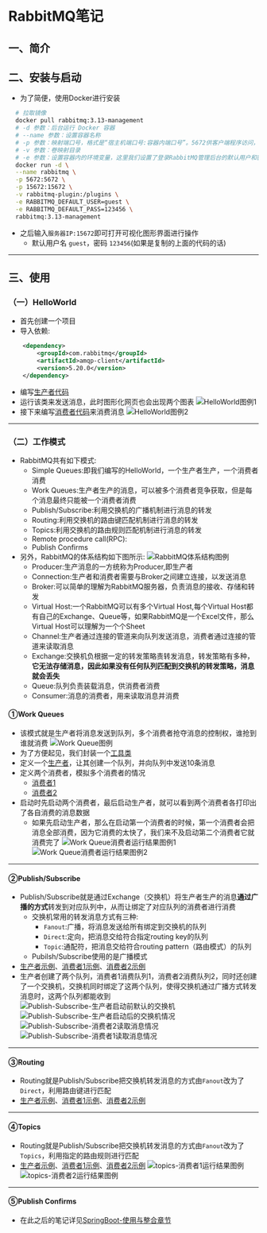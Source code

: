 # RabbitMQ笔记

## 一、简介

## 二、安装与启动

+ 为了简便，使用Docker进行安装

~~~sh
  # 拉取镜像
  docker pull rabbitmq:3.13-management
  # -d 参数：后台运行 Docker 容器
  # --name 参数：设置容器名称
  # -p 参数：映射端口号，格式是“宿主机端口号:容器内端口号”。5672供客户端程序访问，15672供后台管理界面访问
  # -v 参数：卷映射目录
  # -e 参数：设置容器内的环境变量，这里我们设置了登录RabbitMQ管理后台的默认用户和密码
  docker run -d \
  --name rabbitmq \
  -p 5672:5672 \
  -p 15672:15672 \
  -v rabbitmq-plugin:/plugins \
  -e RABBITMQ_DEFAULT_USER=guest \
  -e RABBITMQ_DEFAULT_PASS=123456 \
  rabbitmq:3.13-management

~~~

+ 之后输入`服务器IP:15672`即可打开可视化图形界面进行操作
  + 默认用户名 `guest`，密码 `123456`(如果是复制的上面的代码的话)

---

## 三、使用

### （一）HelloWorld

+ 首先创建一个项目
+ 导入依赖:

~~~xml
    <dependency>
        <groupId>com.rabbitmq</groupId>
        <artifactId>amqp-client</artifactId>
        <version>5.20.0</version>
    </dependency>
~~~

+ 编写[生产者代码](../../源码/SpringBoot/SpringBoot-RabbitMQ/src/main/java/com/example/boot/simple_queue/Producer.java)
+ 运行该类来发送消息，此时图形化网页也会出现两个图表
![HelloWorld图例1](../../文件/图片/RabbitMQ图片/HelloWorld图例1.png)
+ 接下来编写[消费者代码](../../源码/SpringBoot/SpringBoot-RabbitMQ/src/main/java/com/example/boot/simple_queue/Consumer.java)来消费消息
![HelloWorld图例2](../../文件/图片/RabbitMQ图片/HelloWorld图例2.png)

---

### （二）工作模式

+ RabbitMQ共有如下模式:
  + Simple Queues:即我们编写的HelloWorld，一个生产者生产，一个消费者消费
  + Work Queues:生产者生产的消息，可以被多个消费者竞争获取，但是每个消息最终只能被一个消费者消费
  + Publish/Subscribe:利用交换机的广播机制进行消息的转发
  + Routing:利用交换机的路由键匹配机制进行消息的转发
  + Topics:利用交换机的路由规则匹配机制进行消息的转发
  + Remote procedure call(RPC):
  + Publish Confirms
+ 另外，RabbitMQ的体系结构如下图所示:
![RabbitMQ体系结构图例](../../文件/图片/RabbitMQ图片/RabbitMQ体系结构图例.png)
  + Producer:生产消息的一方统称为Producer,即生产者
  + Connection:生产者和消费者需要与Broker之间建立连接，以发送消息
  + Broker:可以简单的理解为RabbitMQ服务器，负责消息的接收、存储和转发
  + Virtual Host:一个RabbitMQ可以有多个Virtual Host,每个Virtual Host都有自己的Exchange、Queue等，如果RabbitMQ是一个Excel文件，那么Virtual Host可以理解为一个个Sheet
  + Channel:生产者通过连接的管道来向队列发送消息，消费者通过连接的管道来读取消息
  + Exchange:交换机负根据一定的转发策略责转发消息，转发策略有多种，**它无法存储消息，因此如果没有任何队列匹配到交换机的转发策略，消息就会丢失**
  + Queue:队列负责装载消息，供消费者消费
  + Consumer:消息的消费者，用来读取消息并消费

#### ①Work Queues

+ 该模式就是生产者将消息发送到队列，多个消费者抢夺消息的控制权，谁抢到谁就消费
![Work Queue图例](../../文件/图片/RabbitMQ图片/Work%20Queue图例.png)
+ 为了方便起见，我们封装一个[工具类](../../源码/SpringBoot/SpringBoot-RabbitMQ/src/main/java/com/example/boot/utils/ConnectionUtil.java)
+ 定义一个[生产者](../../源码/SpringBoot/SpringBoot-RabbitMQ/src/main/java/com/example/boot/work_queue/Producer.java)，让其创建一个队列，并向队列中发送10条消息
+ 定义两个消费者，模拟多个消费者的情况
  + [消费者1](../../源码/SpringBoot/SpringBoot-RabbitMQ/src/main/java/com/example/boot/work_queue/Consumer1.java)
  + [消费者2](../../源码/SpringBoot/SpringBoot-RabbitMQ/src/main/java/com/example/boot/work_queue/Consumer2.java)
+ 启动时先启动两个消费者，最后启动生产者，就可以看到两个消费者各打印出了各自消费的消息数据
  + 如果先启动生产者，那么在启动第一个消费者的时候，第一个消费者会把消息全部消费，因为它消费的太快了，我们来不及启动第二个消费者它就消费完了
![Work Queue消费者运行结果图例1](../../文件/图片/RabbitMQ图片/Work%20Queue消费者运行结果图例1.png)
![Work Queue消费者运行结果图例2](../../文件/图片/RabbitMQ图片/Work%20Queue消费者运行结果图例2.png)

---

#### ②Publish/Subscribe

+ Publish/Subscribe就是通过Exchange（交换机）将生产者生产的消息**通过广播的方式**转发到对应队列中，从而让绑定了对应队列的消费者进行消费
  + 交换机常用的转发消息方式有三种:
    + `Fanout`:广播，将消息发送给所有绑定到交换机的队列
    + `Direct`:定向，把消息交给符合指定routing key的队列
    + `Topic`:通配符，把消息交给符合routing pattern（路由模式）的队列
  + Pubilsh/Subscribe使用的是广播模式
+ [生产者示例](../../源码/SpringBoot/SpringBoot-RabbitMQ/src/main/java/com/example/boot/publish_subscribe/Producer.java)、[消费者1示例](../../源码/SpringBoot/SpringBoot-RabbitMQ/src/main/java/com/example/boot/publish_subscribe/Consumer1.java)、[消费者2示例](../../源码/SpringBoot/SpringBoot-RabbitMQ/src/main/java/com/example/boot/publish_subscribe/Consumer2.java)
+ 生产者创建了两个队列，消费者1消费队列1，消费者2消费队列2，同时还创建了一个交换机，交换机同时绑定了这两个队列，使得交换机通过广播方式转发消息时，这两个队列都能收到
![Publish-Subscribe-生产者启动前默认的交换机](../../文件/图片/RabbitMQ图片/Publish-Subscribe-生产者启动前默认的交换机.png)
![Publish-Subscribe-生产者启动后的交换机情况](../../文件/图片/RabbitMQ图片/Publish-Subscribe-生产者启动后的交换机情况.png)
![Publish-Subscribe-消费者2读取消息情况](../../文件/图片/RabbitMQ图片/Publish-Subscribe-消费者2读取消息情况.png)
![Publish-Subscribe-消费者1读取消息情况](../../文件/图片/RabbitMQ图片/Publish-Subscribe-消费者1读取消息情况.png)

---

#### ③Routing

+ Routing就是Publish/Subscribe把交换机转发消息的方式由`Fanout`改为了`Direct`，利用路由键进行匹配
+ [生产者示例](../../源码/SpringBoot/SpringBoot-RabbitMQ/src/main/java/com/example/boot/routing/Producer.java)、[消费者1示例](../../源码/SpringBoot/SpringBoot-RabbitMQ/src/main/java/com/example/boot/routing/Consumer1.java)、[消费者2示例](../../源码/SpringBoot/SpringBoot-RabbitMQ/src/main/java/com/example/boot/routing/Consumer2.java)

---

#### ④Topics

+ Routing就是Publish/Subscribe把交换机转发消息的方式由`Fanout`改为了`Topics`，利用指定的路由规则进行匹配
+ [生产者示例](../../源码/SpringBoot/SpringBoot-RabbitMQ/src/main/java/com/example/boot/topics/Producer.java)、[消费者1示例](../../源码/SpringBoot/SpringBoot-RabbitMQ/src/main/java/com/example/boot/topics/Consumer1.java)、[消费者2示例](../../源码/SpringBoot/SpringBoot-RabbitMQ/src/main/java/com/example/boot/topics/Consumer2.java)
![topics-消费者1运行结果图例](../../文件/图片/RabbitMQ图片/topics-消费者1运行结果图例.png)
![topics-消费者2运行结果图例](../../文件/图片/RabbitMQ图片/topics-消费者2运行结果图例.png)

---

#### ⑤Publish Confirms

+ 在此之后的笔记详见[SpringBoot-使用与整合章节](../SpringBoot/SpringBoot-使用与整合.md)




